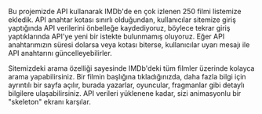Bu projemizde API kullanarak IMDb'de en çok izlenen 250 filmi listemize ekledik. API anahtar kotası sınırlı olduğundan, kullanıcılar sitemize giriş yaptığında API verilerini önbelleğe kaydediyoruz, böylece tekrar giriş yaptıklarında API'ye yeni bir istekte bulunmamış oluyoruz. Eğer API anahtarımızın süresi dolarsa veya kotası biterse, kullanıcılar uyarı mesajı ile API anahtarını güncelleyebilirler.

Sitemizdeki arama özelliği sayesinde IMDb'deki tüm filmler üzerinde kolayca arama yapabilirsiniz. Bir filmin başlığına tıkladığınızda, daha fazla bilgi için ayrıntılı bir sayfa açılır, burada yazarlar, oyuncular, fragmanlar gibi detaylı bilgilere ulaşabilirsiniz. API verileri yüklenene kadar, sizi animasyonlu bir "skeleton" ekranı karşılar.

